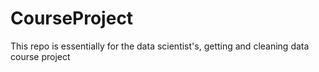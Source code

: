CourseProject
=============

This repo is essentially for the data scientist's, getting and cleaning data course project
